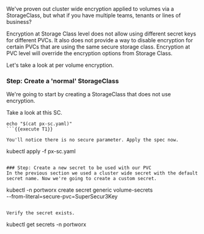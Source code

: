We've proven out cluster wide encryption applied to volumes via a StorageClass, but what if you have multiple teams, tenants or lines of business? 

Encryption at Storage Class level does not allow using different secret keys for different PVCs. It also does not provide a way to disable encryption for certain PVCs that are using the same secure storage class. Encryption at PVC level will override the encryption options from Storage Class.

Let's take a look at per volume encryption.

### Step: Create a 'normal' StorageClass
We're going to start by creating a StorageClass that does not use encryption.

Take a look at this SC.

```
echo "$(cat px-sc.yaml)"
```{{execute T1}}

You'll notice there is no secure parameter. Apply the spec now.

```
kubectl apply -f px-sc.yaml
```{{execute T1}}

### Step: Create a new secret to be used with our PVC
In the previous section we used a cluster wide secret with the default secret name. Now we're going to create a custom secret.

```
kubectl -n portworx create secret generic volume-secrets \
  --from-literal=secure-pvc=SuperSecur3Key
```{{execute T1}}

Verify the secret exists.

```
kubectl get secrets -n portworx
```{{execute T1}}